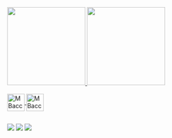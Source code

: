 <div>
  <a href="https://github.com/marcosbaccin">
  <img height="180em" src="https://github-readme-stats.vercel.app/api?username=marcosbaccin&show_icons=true&theme=dark&include_all_commits=true&count_private=true">
  <img height="180em" src="https://github-readme-stats.vercel.app/api/top-langs/?username=marcosbaccin&layout=compact&langs_count=16&theme=dark">
</div>

<div style="display: inlineblock"><br>
  <img align="center" alt="MBaccin-Java" height="40" width="40" src="https://cdn.jsdelivr.net/gh/devicons/devicon/icons/java/java-original.svg">
  <img align="center" alt="MBaccin-Python" height="40" width="40" src="https://cdn.jsdelivr.net/gh/devicons/devicon/icons/python/python-original.svg">
</div>

##

<div>
  <a href="https://www.facebook.com/marcosantonio.baccinpaulino" target="_blank"><img src="https://img.shields.io/badge/Facebook-1877F2?style=for-the-badge&logo=facebook&logoColor=white" target="_blank"></a>
  <a href="https://www.instagram.com/marcosantonio_bp/" target="_blank"><img src="https://img.shields.io/badge/Instagram-E4405F?style=for-the-badge&logo=instagram&logoColor=white" target="_blank"></a>
  <a href="https://www.linkedin.com/in/marcos-ant%C3%B4nio-baccin-paulino-509b671b7/" target="_blank"><img src="https://img.shields.io/badge/LinkedIn-0077B5?style=for-the-badge&logo=linkedin&logoColor=white" target="_blank"></a>
</div>
